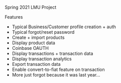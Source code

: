 Spring 2021 LMU Project

Features

- Typical Business/Customer profile creation + auth
- Typical forgot/reset password
- Create + import products
- Display product data
- Coinbase OAUTH
- Display transactions + transaction data
- Display transaction analytics
- Export transaction data
- Enable convert-to-fiat feature on transaction
- More just forgot because it was last year...
